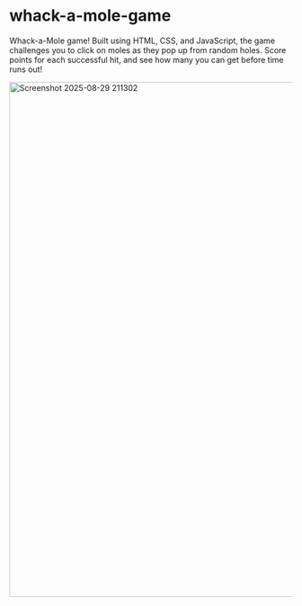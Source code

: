 # whack-a-mole-game
Whack-a-Mole game! Built using HTML, CSS, and JavaScript, the game challenges you to click on moles as they pop up from random holes. Score points for each successful hit, and see how many you can get before time runs out!

<img width="1904" height="915" alt="Screenshot 2025-08-29 211302" src="https://github.com/user-attachments/assets/21292907-d5f5-4d1a-8c6c-04c518a5af64" />
